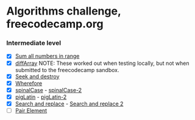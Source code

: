 # Algorithms challenge, freecodecamp.org

### Intermediate level

- [x] [Sum all numbers in range](./src/sumAll.js)
- [x] [diffArray](./src/diffArray.js) NOTE: These worked out when testing locally, but not when submitted to the freecodecamp sandbox.
- [x] [Seek and destroy](./src/seeknDestroy.js)
- [x] [Wherefore](./src/wherefore.js)
- [x] [spinalCase](./src/spinalCase.js) - [spinalCase-2](./src/spinalCase-2.js)
- [x] [pigLatin](./src/pigLatin.js) - [pigLatin-2](./src/pigLatin-2.js)
- [x] [Search and replace](./src/myReplace.js) - [Search and replace 2](./src/myReplace-2.js)
- [ ] [Pair Element](./src/pairElement.js)
